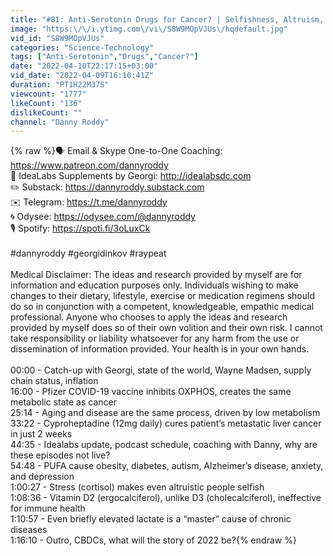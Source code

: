 ```yaml
---
title: "#81: Anti-Serotonin Drugs for Cancer? | Selfishness, Altruism, and Cortisol | COVID-19 Vaccines"
image: "https:\/\/i.ytimg.com\/vi\/S8W9MOpVJUs\/hqdefault.jpg"
vid_id: "S8W9MOpVJUs"
categories: "Science-Technology"
tags: ["Anti-Serotonin","Drugs","Cancer?"]
date: "2022-04-10T22:17:15+03:00"
vid_date: "2022-04-09T16:10:41Z"
duration: "PT1H22M37S"
viewcount: "1777"
likeCount: "136"
dislikeCount: ""
channel: "Danny Roddy"
---
```

{% raw %}🗣 Email &amp; Skype One-to-One Coaching: <a rel="nofollow" target="blank" href="https://www.patreon.com/dannyroddy">https://www.patreon.com/dannyroddy</a><br />🧪 IdeaLabs Supplements by Georgi: <a rel="nofollow" target="blank" href="http://idealabsdc.com">http://idealabsdc.com</a><br />✏️ Substack: <a rel="nofollow" target="blank" href="https://dannyroddy.substack.com">https://dannyroddy.substack.com</a><br />✉️ Telegram: <a rel="nofollow" target="blank" href="https://t.me/dannyroddy​​">https://t.me/dannyroddy​​</a><br />🌀 Odysee: <a rel="nofollow" target="blank" href="https://odysee.com/@dannyroddy​​">https://odysee.com/@dannyroddy​​</a><br />🎙 Spotify: <a rel="nofollow" target="blank" href="https://spoti.fi/3oLuxCk​​">https://spoti.fi/3oLuxCk​​</a><br /><br />#dannyroddy #georgidinkov #raypeat<br /><br />Medical Disclaimer: The ideas and research provided by myself are for information and education purposes only. Individuals wishing to make changes to their dietary, lifestyle, exercise or medication regimens should do so in conjunction with a competent, knowledgeable, empathic medical professional. Anyone who chooses to apply the ideas and research provided by myself does so of their own volition and their own risk. I cannot take responsibility or liability whatsoever for any harm from the use or dissemination of information provided. Your health is in your own hands.<br /><br />00:00 - Catch-up with Georgi, state of the world, Wayne Madsen, supply chain status, inflation<br />16:00 - Pfizer COVID-19 vaccine inhibits OXPHOS, creates the same metabolic state as cancer<br />25:14 - Aging and disease are the same process, driven by low metabolism<br />33:22 - Cyproheptadine (12mg daily) cures patient’s metastatic liver cancer in just 2 weeks<br />44:35 - Idealabs update, podcast schedule, coaching with Danny, why are these episodes not live?<br />54:48 - PUFA cause obesity, diabetes, autism, Alzheimer’s disease, anxiety, and depression<br />1:00:27 - Stress (cortisol) makes even altruistic people selfish<br />1:08:36 - Vitamin D2 (ergocalciferol), unlike D3 (cholecalciferol), ineffective for immune health<br />1:10:57 - Even briefly elevated lactate is a “master” cause of chronic diseases<br />1:16:10 - Outro, CBDCs, what will the story of 2022 be?{% endraw %}
